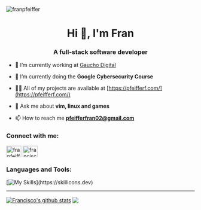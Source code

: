 <p align="left"> <img src="https://komarev.com/ghpvc/?username=franpfeiffer&label=Profile%20views&color=FF66CC&style=flat" alt="franpfeiffer" /> </p>

<h1 align="center">Hi 👋, I'm Fran</h1>
<h3 align="center">A full-stack software developer</h3>

- 🔭 I’m currently working at [Gaucho Digital](https://www.gaucho.digital/)

- 🌱 I’m currently doing the **Google Cybersecurity Course**

- 👨‍💻 All of my projects are available at [https://pfeifferf.com/](https://pfeifferf.com/)

- 💬 Ask me about **vim, linux and games**

- 📫 How to reach me **pfeifferfran02@gmail.com**

<h3 align="left">Connect with me:</h3>
<p align="left">
<a href="https://twitter.com/frapfeiffer" target="blank"><img align="center" src="https://raw.githubusercontent.com/rahuldkjain/github-profile-readme-generator/master/src/images/icons/Social/twitter.svg" alt="frapfeiffer" height="30" width="40" /></a>
<a href="https://linkedin.com/in/franciscopfeiffer" target="blank"><img align="center" src="https://raw.githubusercontent.com/rahuldkjain/github-profile-readme-generator/master/src/images/icons/Social/linked-in-alt.svg" alt="franciscopfeiffer" height="30" width="40" /></a>
</p>

<h3 align="left">Languages and Tools:</h3>

[![My Skills](https://skillicons.dev/icons?i=js,html,css,wasm,ts,jquery,git,go,docker,selenium,arch,bash,firebase,graphql,htmx,linux,lua,neovim,nextjs,nodejs,php,laravel,postgres,py,react,tailwind,java,aws,express,figma,)](https://skillicons.dev)

---

<a href="https://github-readme-stats.vercel.app/api?username=franpfeiffer&show_icons=true&include_all_commits=true&theme=rose_pine&hide_border=true"><img align="center" src="https://github-readme-stats.vercel.app/api?username=franpfeiffer&show_icons=true&include_all_commits=true&theme=rose_pine&hide_border=true" alt="Francisco's github stats" /></a>     <a href="https://github-readme-stats.vercel.app/api/top-langs/?username=franpfeiffer&layout=compact&theme=rose_pine&hide_border=true"><img align="center" src="https://github-readme-stats.vercel.app/api/top-langs/?username=franpfeiffer&layout=compact&theme=rose_pine&hide_border=true" /></a>


[website]: https://pfeifferf.com/
[twitter]: https://x.com/frapfeiffer/
